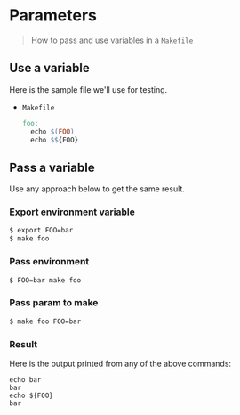 # Parameters
> How to pass and use variables in a `Makefile`

## Use a variable

Here is the sample file we'll use for testing.

- `Makefile`
    ```Makefile
    foo:
      echo $(FOO)
      echo $${FOO}
    ```


## Pass a variable

Use any approach below to get the same result.

### Export environment variable

```sh
$ export FOO=bar
$ make foo
```

### Pass environment

```sh
$ FOO=bar make foo
```

### Pass param to make

```sh
$ make foo FOO=bar
```

### Result

Here is the output printed from any of the above commands:

```
echo bar
bar
echo ${FOO}
bar
```
